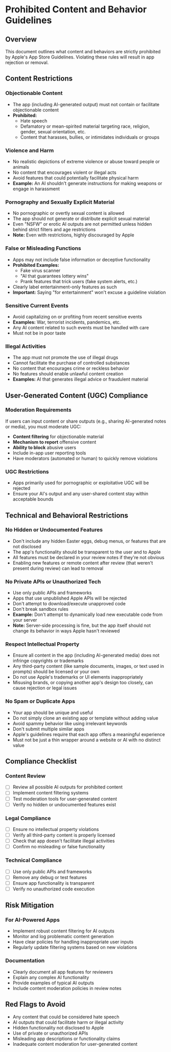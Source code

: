# Prohibited Content and Behavior Guidelines

## Overview
This document outlines what content and behaviors are strictly prohibited by Apple's App Store Guidelines. Violating these rules will result in app rejection or removal.

## Content Restrictions

### Objectionable Content
- The app (including AI-generated output) must not contain or facilitate objectionable content
- **Prohibited:**
  - Hate speech
  - Defamatory or mean-spirited material targeting race, religion, gender, sexual orientation, etc.
  - Content that harasses, bullies, or intimidates individuals or groups

### Violence and Harm
- No realistic depictions of extreme violence or abuse toward people or animals
- No content that encourages violent or illegal acts
- Avoid features that could potentially facilitate physical harm
- **Example:** An AI shouldn't generate instructions for making weapons or engage in harassment

### Pornography and Sexually Explicit Material
- No pornographic or overtly sexual content is allowed
- The app should not generate or distribute explicit sexual material
- Even "NSFW" or erotic AI outputs are not permitted unless hidden behind strict filters and age restrictions
- **Note:** Even with restrictions, highly discouraged by Apple

### False or Misleading Functions
- Apps may not include false information or deceptive functionality
- **Prohibited Examples:**
  - Fake virus scanner
  - "AI that guarantees lottery wins"
  - Prank features that trick users (fake system alerts, etc.)
- Clearly label entertainment-only features as such
- **Important:** Saying "for entertainment" won't excuse a guideline violation

### Sensitive Current Events
- Avoid capitalizing on or profiting from recent sensitive events
- **Examples:** War, terrorist incidents, pandemics, etc.
- Any AI content related to such events must be handled with care
- Must not be in poor taste

### Illegal Activities
- The app must not promote the use of illegal drugs
- Cannot facilitate the purchase of controlled substances
- No content that encourages crime or reckless behavior
- No features should enable unlawful content creation
- **Examples:** AI that generates illegal advice or fraudulent material

## User-Generated Content (UGC) Compliance

### Moderation Requirements
If users can input content or share outputs (e.g., sharing AI-generated notes or media), you must moderate UGC:

- **Content filtering** for objectionable material
- **Mechanism to report** offensive content
- **Ability to block** abusive users
- Include in-app user reporting tools
- Have moderators (automated or human) to quickly remove violations

### UGC Restrictions
- Apps primarily used for pornographic or exploitative UGC will be rejected
- Ensure your AI's output and any user-shared content stay within acceptable bounds

## Technical and Behavioral Restrictions

### No Hidden or Undocumented Features
- Don't include any hidden Easter eggs, debug menus, or features that are not disclosed
- The app's functionality should be transparent to the user and to Apple
- All features must be declared in your review notes if they're not obvious
- Enabling new features or remote content after review (that weren't present during review) can lead to removal

### No Private APIs or Unauthorized Tech
- Use only public APIs and frameworks
- Apps that use unpublished Apple APIs will be rejected
- Don't attempt to download/execute unapproved code
- Don't break sandbox rules
- **Example:** Don't attempt to dynamically load new executable code from your server
- **Note:** Server-side processing is fine, but the app itself should not change its behavior in ways Apple hasn't reviewed

### Respect Intellectual Property
- Ensure all content in the app (including AI-generated media) does not infringe copyrights or trademarks
- Any third-party content (like sample documents, images, or text used in prompts) should be licensed or your own
- Do not use Apple's trademarks or UI elements inappropriately
- Misusing brands, or copying another app's design too closely, can cause rejection or legal issues

### No Spam or Duplicate Apps
- Your app should be unique and useful
- Do not simply clone an existing app or template without adding value
- Avoid spammy behavior like using irrelevant keywords
- Don't submit multiple similar apps
- Apple's guidelines require that each app offers a meaningful experience
- Must not be just a thin wrapper around a website or AI with no distinct value

## Compliance Checklist

### Content Review
- [ ] Review all possible AI outputs for prohibited content
- [ ] Implement content filtering systems
- [ ] Test moderation tools for user-generated content
- [ ] Verify no hidden or undocumented features exist

### Legal Compliance
- [ ] Ensure no intellectual property violations
- [ ] Verify all third-party content is properly licensed
- [ ] Check that app doesn't facilitate illegal activities
- [ ] Confirm no misleading or false functionality

### Technical Compliance
- [ ] Use only public APIs and frameworks
- [ ] Remove any debug or test features
- [ ] Ensure app functionality is transparent
- [ ] Verify no unauthorized code execution

## Risk Mitigation

### For AI-Powered Apps
- Implement robust content filtering for AI outputs
- Monitor and log problematic content generation
- Have clear policies for handling inappropriate user inputs
- Regularly update filtering systems based on new violations

### Documentation
- Clearly document all app features for reviewers
- Explain any complex AI functionality
- Provide examples of typical AI outputs
- Include content moderation policies in review notes

## Red Flags to Avoid
- Any content that could be considered hate speech
- AI outputs that could facilitate harm or illegal activity
- Hidden functionality not disclosed to Apple
- Use of private or unauthorized APIs
- Misleading app descriptions or functionality claims
- Inadequate content moderation for user-generated content 